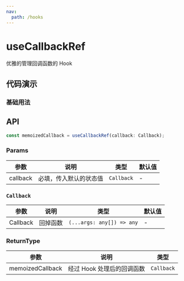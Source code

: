 ```yaml
---
nav:
  path: /hooks
---
```


# useCallbackRef

优雅的管理回调函数的 Hook

## 代码演示

### 基础用法

<code hideActions='["CSB"]' src="./example/example.tsx"></code>

## API

```typescript
const memoizedCallback = useCallbackRef(callback: Callback);
```

### Params

| 参数       | 说明           | 类型               | 默认值                                 |
|----------|--------------|------------------|-------------------------------------|
| callback | 必填，传入默认的状态值  | `Callback`       | -                                   |

### `Callback`

| 参数       | 说明   | 类型       | 默认值        |
|----------|------|----------|------------|
| Callback | 回掉函数 | `(...args: any[]) => any` | -          |

### ReturnType

| 参数               | 说明  | 类型       | 
|------------------|-----|----------|
| memoizedCallback | 经过 Hook 处理后的回调函数 | `Callback` | 

